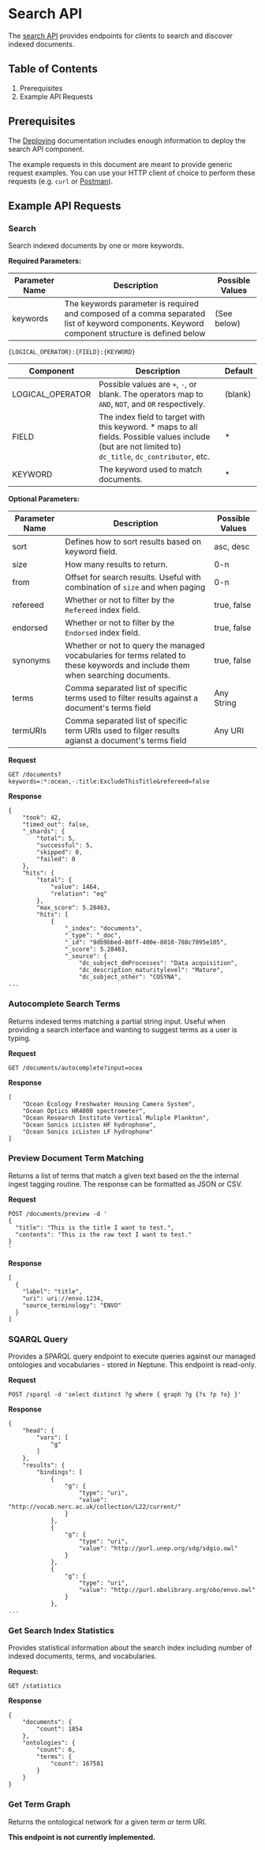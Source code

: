 # Search API

The [search API](./api/README.md) provides endpoints for clients to search and discover indexed documents.

## Table of Contents

1. Prerequisites
2. Example API Requests

## Prerequisites

The [Deploying](../cdk/README.md) documentation includes enough information to deploy the search API component.

The example requests in this document are meant to provide generic request examples. You can use your HTTP client of choice to perform these requests (e.g. `curl` or [Postman](https://www.postman.com/)).

## Example API Requests

### Search

Search indexed documents by one or more keywords.

**Required Parameters:**

| Parameter Name | Description | Possible Values |
| -------------- | ----------- | --------------- |
| keywords | The keywords parameter is required and composed of a comma separated list of keyword components. Keyword component structure is defined below | (See below) |

```
{LOGICAL_OPERATOR}:{FIELD}:{KEYWORD}
```
| Component        | Description | Default |
| ---------------- | ----------- | ------- |
| LOGICAL_OPERATOR | Possible values are `+`, `-`, or blank. The operators map to `AND`, `NOT`, and `OR` respectively. | (blank) |
| FIELD            | The index field to target with this keyword. * maps to all fields. Possible values include (but are not limited to) `dc_title`, `dc_contributor`, etc. | * |
| KEYWORD          | The keyword used to match documents. | * |

**Optional Parameters:**

| Parameter Name | Description | Possible Values |
| -------------- | ----------- | --------------- |
| sort           | Defines how to sort results based on keyword field. | asc, desc |
| size           | How many results to return. | 0-n |
| from           | Offset for search results. Useful with combination of `size` and when paging | 0-n |
| refereed       | Whether or not to filter by the `Refereed` index field. | true, false |
| endorsed       | Whether or not to filter by the `Endorsed` index field. | true, false |
| synonyms       | Whether or not to query the managed vocabularies for terms related to these keywords and include them when searching documents. | true, false |
| terms          | Comma separated list of specific terms used to filter results against a document's terms field | Any String |
| termURIs | Comma separated list of specific term URIs used to filger results agianst a document's terms field | Any URI |

**Request**

```
GET /documents?keywords=:*:ocean,-:title:ExcludeThisTitle&refereed=false
```

**Response**

```
{
    "took": 42,
    "timed_out": false,
    "_shards": {
        "total": 5,
        "successful": 5,
        "skipped": 0,
        "failed": 0
    },
    "hits": {
        "total": {
            "value": 1464,
            "relation": "eq"
        },
        "max_score": 5.28463,
        "hits": [
            {
                "_index": "documents",
                "_type": "_doc",
                "_id": "9db9bbed-86ff-400e-8010-788c7095e105",
                "_score": 5.28463,
                "_source": {
                    "dc_subject_dmProcesses": "Data acquisition",
                    "dc_description_maturitylevel": "Mature",
                    "dc_subject_other": "COSYNA",
...
```

### Autocomplete Search Terms

Returns indexed terms matching a partial string input. Useful when providing a search interface and wanting to suggest terms as a user is typing.

**Request**

```
GET /documents/autocomplete?input=ocea
```

**Response**

```
[
    "Ocean Ecology Freshwater Housing Camera System",
    "Ocean Optics HR4000 spectrometer",
    "Ocean Research Institute Vertical Muliple Plankton",
    "Ocean Sonics icListen HF hydrophone",
    "Ocean Sonics icListen LF hydrophone"
]
```

### Preview Document Term Matching

Returns a list of terms that match a given text based on the the internal ingest tagging routine. The response can be formatted as JSON or CSV.

**Request**

```
POST /documents/preview -d '
{
  "title": "This is the title I want to test.",
  "contents": "This is the raw text I want to test."
}
'
```

**Response**

```
[
  {
    "label": "title",
    "uri": uri://envo.1234,
    "source_terminology": "ENVO"
  }
]
```

### SQARQL Query

Provides a SPARQL query endpoint to execute queries against our managed ontologies and vocabularies - stored in Neptune. This endpoint is read-only.

**Request**

```
POST /sparql -d 'select distinct ?g where { graph ?g {?s ?p ?o} }'
```

**Response**

```
{
    "head": {
        "vars": [
            "g"
        ]
    },
    "results": {
        "bindings": [
            {
                "g": {
                    "type": "uri",
                    "value": "http://vocab.nerc.ac.uk/collection/L22/current/"
                }
            },
            {
                "g": {
                    "type": "uri",
                    "value": "http://purl.unep.org/sdg/sdgio.owl"
                }
            },
            {
                "g": {
                    "type": "uri",
                    "value": "http://purl.obolibrary.org/obo/envo.owl"
                }
            },
...
```

### Get Search Index Statistics

Provides statistical information about the search index including number of indexed documents, terms, and vocabularies.

**Request:**

```
GET /statistics
```

**Response**

```
{
    "documents": {
        "count": 1854
    },
    "ontologies": {
        "count": 6,
        "terms": {
            "count": 167581
        }
    }
}
```

### Get Term Graph

Returns the ontological network for a given term or term URI.

**This endpoint is not currently implemented.**
